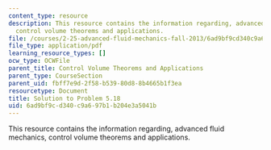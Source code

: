 ```yaml
---
content_type: resource
description: This resource contains the information regarding, advanced fluid mechanics,
  control volume theorems and applications.
file: /courses/2-25-advanced-fluid-mechanics-fall-2013/6ad9bf9cd340c9a697b1b204e3a5041b_MIT2_2F13_Shapi5.18_Solut.pdf
file_type: application/pdf
learning_resource_types: []
ocw_type: OCWFile
parent_title: Control Volume Theorems and Applications
parent_type: CourseSection
parent_uid: fbff7e9d-2f58-b539-80d8-8b4665b1f3ea
resourcetype: Document
title: Solution to Problem 5.18
uid: 6ad9bf9c-d340-c9a6-97b1-b204e3a5041b
---
```

This resource contains the information regarding, advanced fluid mechanics, control volume theorems and applications.